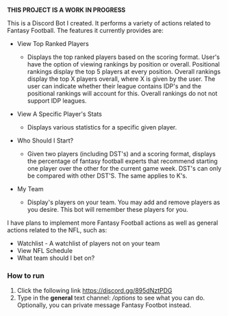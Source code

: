 **THIS PROJECT IS A WORK IN PROGRESS**

This is a Discord Bot I created. It performs a variety of actions related to Fantasy Football. The features it currently provides are:

* View Top Ranked Players
  * Displays the top ranked players based on the scoring format. 
User's have the option of viewing rankings by position or overall. Positional 
rankings display the top 5 players at every position. Overall rankings display 
the top X players overall, where X is given by the user. The user can indicate 
whether their league contains IDP's and the positional rankings will account for this. 
Overall rankings do not not support IDP leagues.

* View A Specific Player's Stats
  * Displays various statistics for a specific given player.

* Who Should I Start?
  * Given two players (including DST's) and a scoring format, displays 
the percentage of fantasy football experts that recommend starting one player over 
the other for the current game week. DST's can only be compared with other DST'S. 
The same applies to K's.

* My Team
  * Display's players on your team. You may add and remove players as 
you desire. This bot will remember these players for you.

I have plans to implement more Fantasy Football actions as well as general actions related to the NFL, such as:
* Watchlist - A watchlist of players not on your team
* View NFL Schedule
* What team should I bet on?

<h3>How to run</h3> 

1. Click the following link https://discord.gg/895dNztPDG
2. Type in the **general** text channel: */options* to see what you can do. Optionally, you can private message Fantasy Footbot instead. 
 
